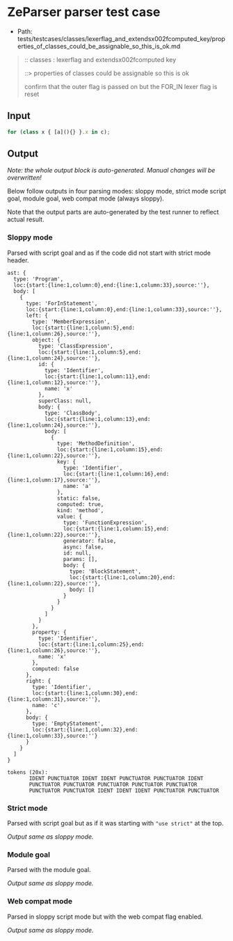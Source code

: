 # ZeParser parser test case

- Path: tests/testcases/classes/lexerflag_and_extendsx002fcomputed_key/properties_of_classes_could_be_assignable_so_this_is_ok.md

> :: classes : lexerflag and extendsx002fcomputed key
>
> ::> properties of classes could be assignable so this is ok
>
> confirm that the outer flag is passed on but the FOR_IN lexer flag is reset

## Input

`````js
for (class x { [a](){} }.x in c);
`````

## Output

_Note: the whole output block is auto-generated. Manual changes will be overwritten!_

Below follow outputs in four parsing modes: sloppy mode, strict mode script goal, module goal, web compat mode (always sloppy).

Note that the output parts are auto-generated by the test runner to reflect actual result.

### Sloppy mode

Parsed with script goal and as if the code did not start with strict mode header.

`````
ast: {
  type: 'Program',
  loc:{start:{line:1,column:0},end:{line:1,column:33},source:''},
  body: [
    {
      type: 'ForInStatement',
      loc:{start:{line:1,column:0},end:{line:1,column:33},source:''},
      left: {
        type: 'MemberExpression',
        loc:{start:{line:1,column:5},end:{line:1,column:26},source:''},
        object: {
          type: 'ClassExpression',
          loc:{start:{line:1,column:5},end:{line:1,column:24},source:''},
          id: {
            type: 'Identifier',
            loc:{start:{line:1,column:11},end:{line:1,column:12},source:''},
            name: 'x'
          },
          superClass: null,
          body: {
            type: 'ClassBody',
            loc:{start:{line:1,column:13},end:{line:1,column:24},source:''},
            body: [
              {
                type: 'MethodDefinition',
                loc:{start:{line:1,column:15},end:{line:1,column:22},source:''},
                key: {
                  type: 'Identifier',
                  loc:{start:{line:1,column:16},end:{line:1,column:17},source:''},
                  name: 'a'
                },
                static: false,
                computed: true,
                kind: 'method',
                value: {
                  type: 'FunctionExpression',
                  loc:{start:{line:1,column:15},end:{line:1,column:22},source:''},
                  generator: false,
                  async: false,
                  id: null,
                  params: [],
                  body: {
                    type: 'BlockStatement',
                    loc:{start:{line:1,column:20},end:{line:1,column:22},source:''},
                    body: []
                  }
                }
              }
            ]
          }
        },
        property: {
          type: 'Identifier',
          loc:{start:{line:1,column:25},end:{line:1,column:26},source:''},
          name: 'x'
        },
        computed: false
      },
      right: {
        type: 'Identifier',
        loc:{start:{line:1,column:30},end:{line:1,column:31},source:''},
        name: 'c'
      },
      body: {
        type: 'EmptyStatement',
        loc:{start:{line:1,column:32},end:{line:1,column:33},source:''}
      }
    }
  ]
}

tokens (20x):
       IDENT PUNCTUATOR IDENT IDENT PUNCTUATOR PUNCTUATOR IDENT
       PUNCTUATOR PUNCTUATOR PUNCTUATOR PUNCTUATOR PUNCTUATOR
       PUNCTUATOR PUNCTUATOR IDENT IDENT IDENT PUNCTUATOR PUNCTUATOR
`````

### Strict mode

Parsed with script goal but as if it was starting with `"use strict"` at the top.

_Output same as sloppy mode._

### Module goal

Parsed with the module goal.

_Output same as sloppy mode._

### Web compat mode

Parsed in sloppy script mode but with the web compat flag enabled.

_Output same as sloppy mode._
